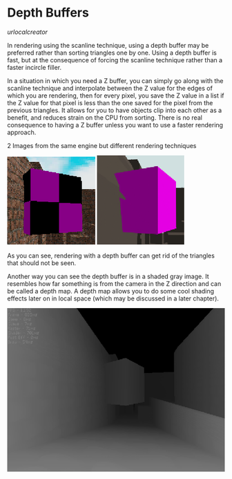 # Depth Buffers
*urlocalcreator*  

In rendering using the scanline technique, using a depth buffer may be preferred rather than sorting triangles one by one. Using a depth buffer is fast, but at the consequence of forcing the scanline technique rather than a faster incircle filler.

In a situation in which you need a Z buffer, you can simply go along with the scanline technique and interpolate between the Z value for the edges of which you are rendering, then for every pixel, you save the Z value in a list if the Z value for that pixel is less than the one saved for the pixel from the previous triangles. It allows for you to have objects clip into each other as a benefit, and reduces strain on the CPU from sorting. There is no real consequence to having a Z buffer unless you want to use a faster rendering approach.

2 Images from the same engine but different rendering techniques

<img src="../images/image39.png">
<img src="../images/image64.png">

As you can see, rendering with a depth buffer can get rid of the triangles that should not be seen.

Another way you can see the depth buffer is in a shaded gray image. It resembles how far something is from the camera in the Z direction and can be called a depth map. A depth map allows you to do some cool shading effects later on in local space (which may be discussed in a later chapter).  

<img src="../images/image56.png">